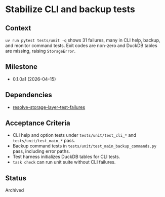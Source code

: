 # Stabilize CLI and backup tests

## Context
`uv run pytest tests/unit -q` shows 31 failures, many in CLI help, backup,
and monitor command tests. Exit codes are non-zero and DuckDB tables are
missing, raising `StorageError`.

## Milestone

- 0.1.0a1 (2026-04-15)

## Dependencies

- [resolve-storage-layer-test-failures](../resolve-storage-layer-test-failures.md)

## Acceptance Criteria
- CLI help and option tests under `tests/unit/test_cli_*` and `tests/unit/test_main_*` pass.
- Backup command tests in `tests/unit/test_main_backup_commands.py` pass, including error paths.
- Test harness initializes DuckDB tables for CLI tests.
- `task check` can run unit suite without CLI failures.

## Status
Archived
